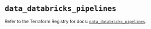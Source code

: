 # `data_databricks_pipelines`

Refer to the Terraform Registry for docs: [`data_databricks_pipelines`](https://registry.terraform.io/providers/databricks/databricks/1.62.0/docs/data-sources/pipelines).
